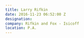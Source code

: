 ```yaml
---
title: Larry Rifkin
date: 2016-11-23 06:52:00 Z
designation: 
company: Rifkin and Fox ‑ Isicoff
location: P.A.
---
```


